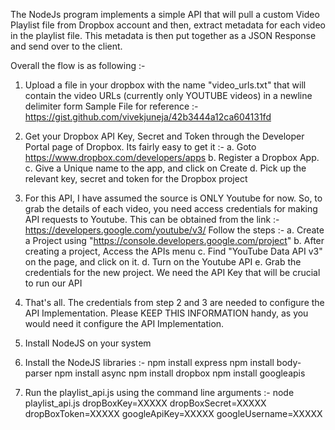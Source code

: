 The NodeJs program implements a simple API that will pull a custom Video Playlist file from Dropbox account and then, extract 
metadata for each video in the playlist file. This metadata is then put together as a JSON Response and send over to the client. 

Overall the flow is as following :-

1. Upload a file in your dropbox with the name "video_urls.txt" that will contain the video URLs (currently only YOUTUBE videos) in a newline delimiter form 
Sample File for reference :- https://gist.github.com/vivekjuneja/42b3444a12ca604131fd

2. Get your Dropbox API Key, Secret and Token through the Developer Portal page of Dropbox. Its fairly easy to get it :-
   a. Goto https://www.dropbox.com/developers/apps
   b. Register a Dropbox App. 
   c. Give a Unique name to the app, and click on Create
   d. Pick up the relevant key, secret and token for the Dropbox project

3. For this API, I have assumed the source is ONLY Youtube for now. So, to grab the details of each video, you need access credentials for making API requests to Youtube. This can be obtained from the link :- https://developers.google.com/youtube/v3/
Follow the steps :-
 a. Create a Project using "https://console.developers.google.com/project"
 b. After creating a project, Access the APIs menu
 c. Find "YouTube Data API v3" on the page, and click on it. 
 d. Turn on the Youtube API
 e. Grab the credentials for the new project. We need the API Key that will be crucial to run our API
 

4. That's all. The credentials from step 2 and 3 are needed to configure the API Implementation. Please KEEP THIS INFORMATION handy, as you would need it configure the API Implementation. 

5. Install NodeJS on your system 

6. Install the NodeJS libraries :-
npm install express
npm install body-parser
npm install async
npm install dropbox
npm install googleapis

7. Run the playlist_api.js using the command line arguments :-
node playlist_api.js dropBoxKey=XXXXX dropBoxSecret=XXXXX dropBoxToken=XXXXX googleApiKey=XXXXX googleUsername=XXXXX
